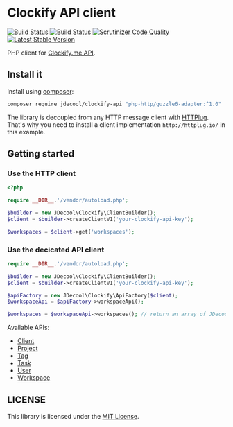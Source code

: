 Clockify API client
====================

[![Build Status](https://travis-ci.org/jdecool/clockify-api.svg?branch=master)](https://travis-ci.org/jdecool/clockify-api?branch=master)
[![Build Status](https://img.shields.io/endpoint.svg?url=https%3A%2F%2Factions-badge.atrox.dev%2Fjdecool%2Fclockify-api%2Fbadge%3Fref%3Dmaster&style=flat)](https://actions-badge.atrox.dev/jdecool/clockify-api/goto?ref=master)
[![Scrutinizer Code Quality](https://scrutinizer-ci.com/g/jdecool/clockify-api/badges/quality-score.png?b=master)](https://scrutinizer-ci.com/g/jdecool/clockify-api/?branch=master)
[![Latest Stable Version](https://poser.pugx.org/jdecool/clockify-api/v/stable.png)](https://packagist.org/packages/jdecool/clockify-api)

PHP client for [Clockify.me API](https://clockify.me/developers-api).

## Install it

Install using [composer](https://getcomposer.org):

```bash
composer require jdecool/clockify-api "php-http/guzzle6-adapter:^1.0"
```

The library is decoupled from any HTTP message client with [HTTPlug](http://httplug.io). That's why you need to install a client implementation `http://httplug.io/` in this example.

## Getting started

### Use the HTTP client

```php
<?php

require __DIR__.'/vendor/autoload.php';

$builder = new JDecool\Clockify\ClientBuilder();
$client = $builder->createClientV1('your-clockify-api-key');

$workspaces = $client->get('workspaces');
```

### Use the decicated API client

```php
require __DIR__.'/vendor/autoload.php';

$builder = new JDecool\Clockify\ClientBuilder();
$client = $builder->createClientV1('your-clockify-api-key');

$apiFactory = new JDecool\Clockify\ApiFactory($client);
$workspaceApi = $apiFactory->workspaceApi();

$workspaces = $workspaceApi->workspaces(); // return an array of JDecool\Clockify\Model\WorkspaceDto
```

Available APIs:

* [Client](https://clockify.me/developers-api#tag-Client)
* [Project](https://clockify.me/developers-api#tag-Project)
* [Tag](https://clockify.me/developers-api#tag-Tag)
* [Task](https://clockify.me/developers-api#tag-Task)
* [User](https://clockify.me/developers-api#tag-User)
* [Workspace](https://clockify.me/developers-api#tag-Workspace)

## LICENSE

This library is licensed under the [MIT License](LICENSE).
